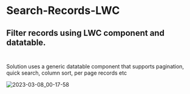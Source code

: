 # Search-Records-LWC
## Filter records using LWC component and datatable. <br><br>

Solution uses a generic datatable component that supports pagination, quick search, column sort, per page records etc

![2023-03-08_00-17-58](https://user-images.githubusercontent.com/108041815/223618534-df4c4f8c-c8d5-4954-aba7-6925faecf433.gif)

